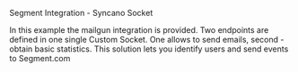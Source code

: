 Segment Integration - Syncano Socket

In this example the mailgun integration is provided. Two endpoints are defined in one single Custom Socket. One allows to send emails, second - obtain basic statistics.
This solution lets you identify users and send events to Segment.com